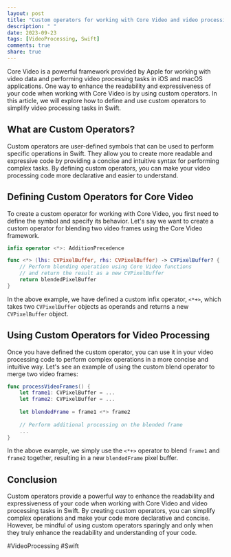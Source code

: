 ```yaml
---
layout: post
title: "Custom operators for working with Core Video and video processing in Swift"
description: " "
date: 2023-09-23
tags: [VideoProcessing, Swift]
comments: true
share: true
---
```


Core Video is a powerful framework provided by Apple for working with video data and performing video processing tasks in iOS and macOS applications. One way to enhance the readability and expressiveness of your code when working with Core Video is by using custom operators. In this article, we will explore how to define and use custom operators to simplify video processing tasks in Swift.

## What are Custom Operators?

Custom operators are user-defined symbols that can be used to perform specific operations in Swift. They allow you to create more readable and expressive code by providing a concise and intuitive syntax for performing complex tasks. By defining custom operators, you can make your video processing code more declarative and easier to understand.

## Defining Custom Operators for Core Video

To create a custom operator for working with Core Video, you first need to define the symbol and specify its behavior. Let's say we want to create a custom operator for blending two video frames using the Core Video framework.

```swift
infix operator <*>: AdditionPrecedence

func <*> (lhs: CVPixelBuffer, rhs: CVPixelBuffer) -> CVPixelBuffer? {
    // Perform blending operation using Core Video functions
    // and return the result as a new CVPixelBuffer
    return blendedPixelBuffer
}
```

In the above example, we have defined a custom infix operator, `<*+>`, which takes two `CVPixelBuffer` objects as operands and returns a new `CVPixelBuffer` object.

## Using Custom Operators for Video Processing

Once you have defined the custom operator, you can use it in your video processing code to perform complex operations in a more concise and intuitive way. Let's see an example of using the custom blend operator to merge two video frames:

```swift
func processVideoFrames() {
    let frame1: CVPixelBuffer = ...
    let frame2: CVPixelBuffer = ...
    
    let blendedFrame = frame1 <*> frame2
    
    // Perform additional processing on the blended frame
    ...
}
```

In the above example, we simply use the `<*+>` operator to blend `frame1` and `frame2` together, resulting in a new `blendedFrame` pixel buffer.

## Conclusion

Custom operators provide a powerful way to enhance the readability and expressiveness of your code when working with Core Video and video processing tasks in Swift. By creating custom operators, you can simplify complex operations and make your code more declarative and concise. However, be mindful of using custom operators sparingly and only when they truly enhance the readability and understanding of your code.

#VideoProcessing #Swift